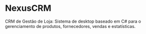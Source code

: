 # NexusCRM
CRM de Gestão de Loja: Sistema de desktop baseado em C# para o gerenciamento de produtos, fornecedores, vendas e estatísticas.
